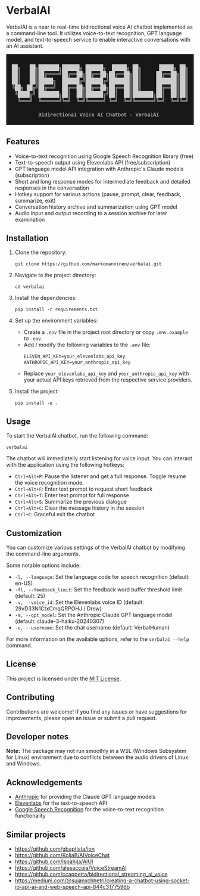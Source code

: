 # VerbalAI

VerbalAI is a near to real-time bidirectional voice AI chatbot implemented as a command-line tool. It utilizes voice-to-text recognition, GPT language model, and text-to-speech service to enable interactive conversations with an AI assistant.

![verbalai.png](verbalai.png)

## Features

- Voice-to-text recognition using Google Speech Recognition library (free)
- Text-to-speech output using Elevenlabs API (free/subscription)
- GPT language model API integration with Anthropic's Claude models (subscription)
- Short and long response modes for intermediate feedback and detailed responses in the conversation
- Hotkey support for various actions (pause, prompt, clear, feedback, summarize, exit)
- Conversation history archive and summarization using GPT model
- Audio input and output recording to a session archive for later examination

## Installation

1. Clone the repository:
   ```
   git clone https://github.com/markomanninen/verbalai.git
   ```

2. Navigate to the project directory:
   ```
   cd verbalai
   ```

3. Install the dependencies:
   ```
   pip install -r requirements.txt
   ```

4. Set up the environment variables:
   - Create a `.env` file in the project root directory or copy `.env.example` to `.env`.
   - Add / modify the following variables to the `.env` file:
     ```
     ELEVEN_API_KEY=your_elevenlabs_api_key
     ANTHROPIC_API_KEY=your_anthropic_api_key
     ```
   - Replace `your_elevenlabs_api_key` and `your_anthropic_api_key` with your actual API keys retrieved from the respective service providers.

5. Install the project:
   ```
   pip install -e .
   ```

## Usage

To start the VerbalAI chatbot, run the following command:
```
verbalai
```

The chatbot will immediatelly start listening for voice input. You can interact with the application using the following hotkeys:
- `Ctrl+Alt+P`: Pause the listener and get a full response. Toggle resume the voice recognition mode.
- `Ctrl+Alt+F`: Enter text prompt to request short feedback
- `Ctrl+Alt+T`: Enter text prompt for full response
- `Ctrl+Alt+S`: Summarize the previous dialogue
- `Ctrl+Alt+C`: Clear the message history in the session
- `Ctrl+C`: Graceful exit the chatbot

## Customization

You can customize various settings of the VerbalAI chatbot by modifying the command-line arguments.

Some notable options include:
- `-l, --language`: Set the language code for speech recognition (default: en-US)
- `-fl, --feedback_limit`: Set the feedback word buffer threshold limit (default: 25)
- `-v, --voice_id`: Set the Elevenlabs voice ID (default: 29vD33N1CtxCmqQRPOHJ / Drew)
- `-m, --gpt_model`: Set the Anthropic Claude GPT language model (default: claude-3-haiku-20240307)
- `-u, --username`: Set the chat username (default: VerbalHuman)

For more information on the available options, refer to the `verbalai --help` command.

## License

This project is licensed under the [MIT License](LICENSE).

## Contributing

Contributions are welcome! If you find any issues or have suggestions for improvements, please open an issue or submit a pull request.

## Developer notes

**Note:** The package may not run smoothly in a WSL (Windows Subsystem for Linux) environment due to conflicts between the audio drivers of Linux and Windows.

## Acknowledgements

- [Anthropic](https://www.anthropic.com/) for providing the Claude GPT language models
- [Elevenlabs](https://www.elevenlabs.io/) for the text-to-speech API
- [Google Speech Recognition](https://pypi.org/project/SpeechRecognition/) for the voice-to-text recognition functionality

## Similar projects

- https://github.com/gbaptista/ion
- https://github.com/KoljaB/AIVoiceChat
- https://github.com/lspahija/AIUI
- https://github.com/alesaccoia/VoiceStreamAI
- https://github.com/ccappetta/bidirectional_streaming_ai_voice
- https://medium.com/@sujanxchhetri/creating-a-chatbot-using-socket-io-api-ai-and-web-speech-api-844c3177596b

